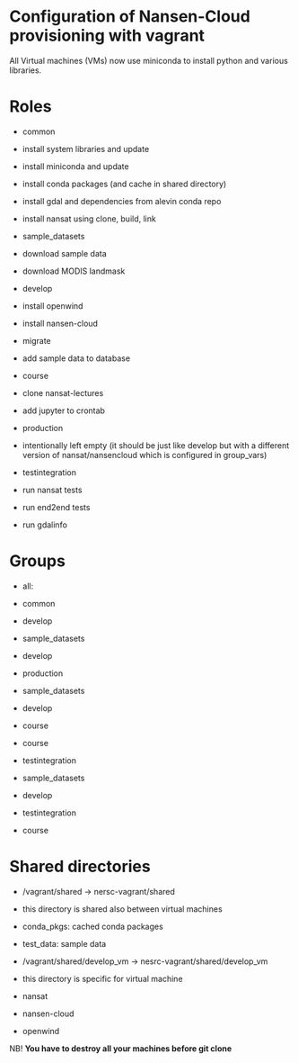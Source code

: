 Configuration of Nansen-Cloud provisioning with vagrant
=======================================================


All Virtual machines (VMs) now use miniconda to install python and various libraries.

Roles
=====
* common
 * install system libraries and update
 * install miniconda and update
 * install conda packages (and cache in shared directory)
 * install gdal and dependencies from alevin conda repo
 * install nansat using clone, build, link

* sample_datasets
 * download sample data
 * download MODIS landmask

* develop
 * install openwind
 * install nansen-cloud
 * migrate
 * add sample data to database

* course
 * clone nansat-lectures
 * add jupyter to crontab

* production
 * intentionally left empty (it should be just like develop but with a different version of nansat/nansencloud which is configured in group_vars)

* testintegration
 * run nansat tests
 * run end2end tests
 * run gdalinfo

Groups
======
* all:
 * common

* develop
 * sample_datasets
 * develop

* production
 * sample_datasets
 * develop

* course
 * course

* testintegration
 * sample_datasets
 * develop
 * testintegration
 * course

Shared directories
==================
 * /vagrant/shared -> nersc-vagrant/shared
  * this directory is shared also between virtual machines
  * conda_pkgs: cached conda packages
  * test_data: sample data

 * /vagrant/shared/develop_vm -> nesrc-vagrant/shared/develop_vm
  * this directory is specific for virtual machine
  * nansat
  * nansen-cloud
  * openwind

NB! **You have to destroy all your machines before git clone**


